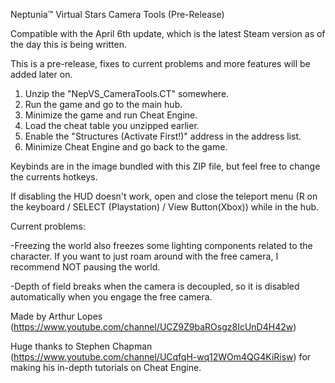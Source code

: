 Neptunia™ Virtual Stars Camera Tools (Pre-Release)

Compatible with the April 6th update, which is the latest Steam version as of the day this is being written.

This is a pre-release, fixes to current problems and more features will be added later on.

1. Unzip the "NepVS_CameraTools.CT" somewhere.
2. Run the game and go to the main hub.
3. Minimize the game and run Cheat Engine.
4. Load the cheat table you unzipped earlier.
5. Enable the "Structures (Activate First!)" address in the address list.
6. Minimize Cheat Engine and go back to the game.

Keybinds are in the image bundled with this ZIP file, but feel free to change the currents hotkeys.

If disabling the HUD doesn't work, open and close the teleport menu (R on the keyboard / SELECT (Playstation) / View Button(Xbox)) while in the hub.

Current problems:

-Freezing the world also freezes some lighting components related to the character. If you want to just roam around with the free camera, I recommend NOT pausing the world.

-Depth of field breaks when the camera is decoupled, so it is disabled automatically when you engage the free camera.


Made by Arthur Lopes (https://www.youtube.com/channel/UCZ9Z9baROsgz8IcUnD4H42w)

Huge thanks to Stephen Chapman (https://www.youtube.com/channel/UCqfqH-wq12WOm4QG4KiRisw) for making his in-depth tutorials on Cheat Engine.
